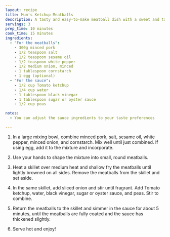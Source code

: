 ```yaml
---
layout: recipe
title: Mum's Ketchup Meatballs
description: A tasty and easy-to-make meatball dish with a sweet and tangy ketchup-based sauce
servings: 3
prep_time: 10 minutes
cook_time: 15 minutes
ingredients:
  - "For the meatballs":
    - 300g minced pork
    - 1/2 teaspoon salt
    - 1/2 teaspoon sesame oil
    - 1/2 teaspoon white pepper
    - 1/2 medium onion, minced
    - 1 tablespoon cornstarch
    - 1 egg (optional)
  - "For the sauce":
    - 1/2 cup Tomato ketchup
    - 1/4 cup water
    - 1 tablespoon black vinegar
    - 1 tablespoon sugar or oyster sauce
    - 1/2 cup peas

notes:
  - You can adjust the sauce ingredients to your taste preferences

---
```


1. In a large mixing bowl, combine minced pork, salt, sesame oil, white pepper, minced onion, and cornstarch. Mix well until just combined. If using egg, add it to the mixture and incorporate.

2. Use your hands to shape the mixture into small, round meatballs.

3. Heat a skillet over medium heat and shallow fry the meatballs until lightly browned on all sides. Remove the meatballs from the skillet and set aside.

4. In the same skillet, add sliced onion and stir until fragrant. Add Tomato ketchup, water, black vinegar, sugar or oyster sauce, and peas. Stir to combine.

5. Return the meatballs to the skillet and simmer in the sauce for about 5 minutes, until the meatballs are fully coated and the sauce has thickened slightly.

6. Serve hot and enjoy!
